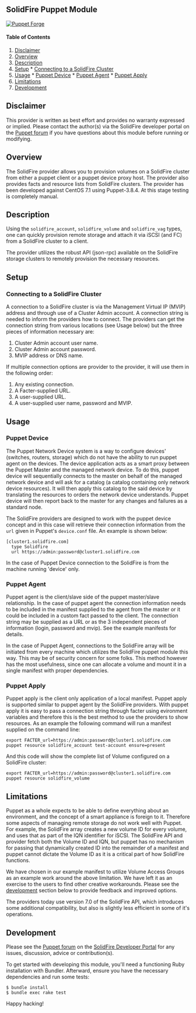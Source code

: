 ## SolidFire Puppet Module

[![Puppet Forge](http://img.shields.io/puppetforge/v/solidfire/solidfire.svg)](https://forge.puppetlabs.com/solidfire/solidfire)

#### Table of Contents

  1. [Disclaimer](#disclaimer)
  2. [Overview](#overview)
  3. [Description](#description)
  4. [Setup](#setup)
    * [Connecting to a SolidFire Cluster](#connecting-to-a-solidfire-cluster)
  5. [Usage](#usage)
    * [Puppet Device](#puppet-device)
    * [Puppet Agent](#puppet-agent)
    * [Puppet Apply](#puppet-apply)
  6. [Limitations](#limitations)
  7. [Development](#development)

## Disclaimer

This provider is written as best effort and provides no warranty expressed or
implied. Please contact the author(s) via the SolidFire developer portal on
the [Puppet forum](http://developer.solidfire.com/forum/puppet) if you have
questions about this module before running or modifying.

## Overview

The SolidFire provider allows you to provision volumes on a SolidFire cluster
from either a puppet client or a puppet device proxy host. The provider also
provides facts and resource lists from SolidFire clusters. The provider has
been developed against CentOS 7.1 using Puppet-3.8.4. At this stage testing
is completely manual.

## Description

Using the `solidfire_account`, `solidfire_volume` and `solidfire_vag` types, one
can quickly provision remote storage and attach it via iSCSI (and FC) from a
SolidFire cluster to a client.

The provider utilizes the robust API (json-rpc) available on the SolidFire
storage clusters to remotely provision the necessary resources.

## Setup

### Connecting to a SolidFire Cluster

A connection to a SolidFire cluster is via the Management Virtual IP (MVIP)
address and through use of a Cluster Admin account. A connection string is
needed to inform the providers how to connect. The providers can get the
connection string from various locations (see Usage below) but the three
pieces of information necessary are:

  1. Cluster Admin account user name.
  2. Cluster Admin account password.
  3. MVIP address or DNS name.

If multiple connection options are provider to the provider, it will use them
in the following order:

  1. Any existing connection.
  2. A Facter-supplied URL.
  3. A user-supplied URL.
  4. A user-supplied user name, password and MVIP.

## Usage

### Puppet Device

The Puppet Network Device system is a way to configure devices' (switches,
routers, storage) which do not have the ability to run puppet agent on
the devices. The device application acts as a smart proxy between the Puppet
Master and the managed network device. To do this, puppet device will
sequentially connects to the master on behalf of the managed network device
and will ask for a catalog (a catalog containing only network device
resources). It will then apply this catalog to the said device by translating
the resources to orders the network device understands. Puppet device will
then report back to the master for any changes and failures as a standard node.

The SolidFire providers are designed to work with the puppet device concept and
in this case will retrieve their connection information from the `url` given
in Puppet's `device.conf` file. An example is shown below:

    [cluster1.solidfire.com]
      type Solidfire
      url https://admin:password@cluster1.solidfire.com

In the case of Puppet Device connection to the SolidFire is from the machine
running 'device' only.

### Puppet Agent

Puppet agent is the client/slave side of the puppet master/slave relationship.
In the case of puppet agent the connection information needs to be included in
the manifest supplied to the agent from the master or it could be included
in a custom fact passed to the client. The connection string may be supplied
as a URL or as the 3 independent pieces of information (login, password and
mvip). See the example manifests for details.

In the case of Puppet Agent, connections to the SolidFire array will be
initiated from every machine which utilizes the SolidFire puppet module this
way. This may be of security concern for some folks. This method however has
the most usefulness, since one can allocate a volume and mount it in a single
manifest with proper dependencies.

### Puppet Apply

Puppet apply is the client only application of a local manifest. Puppet apply
is supported similar to puppet agent by the SolidFire providers. With puppet
apply it is easy to pass a connection string through facter using evironment
variables and therefore this is the best method to use the providers to show
resources. As an example the following command will run a manifest supplied on
the command line:

    export FACTER_url=https://admin:password@cluster1.solidfire.com
    puppet resource solidfire_account test-account ensure=present

And this code will show the complete list of Volume configured on a SolidFire
cluster:

    export FACTER_url=https://admin:password@cluster1.solidfire.com
    puppet resource solidfire_volume


## Limitations

Puppet as a whole expects to be able to define everything about an environment,
and the concept of a smart appliance is foreign to it.  Therefore some aspects
of managing remote storage do not work well with Puppet. For example, the
SolidFire array creates a new volume ID for every volume, and uses that as part
of the IQN identifier for iSCSI. The SolidFire API and provider fetch both the
Volume ID and IQN, but puppet has no mechanism for passing that dynamically
created ID into the remainder of a manifest and puppet cannot dictate the
Volume ID as it is a critical part of how SolidFire functions.

We have chosen in our example manifest to utilize Volume Access Groups as an
example work around the above limitation. We have left it as an exercise to the
users to find other creative workarounds. Please see the [development](#development)
section below to provide feedback and improved options.

The providers today use version 7.0 of the SolidFire API, which introduces
some additional compatibility, but also is slightly less efficient in some of
it's operations.

## Development

Please see the [Puppet forum](http://developer.solidfire.com/forum/puppet) on
the [SolidFire Developer Portal](https://developer.solidfire.com) for any issues,
discussion, advice or contribution(s).

To get started with developing this module, you'll need a functioning Ruby installation
with Bundler. Afterward, ensure you have the necessary dependencies and run some tests:

    $ bundle install
    $ bundle exec rake test

Happy hacking!
